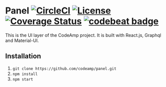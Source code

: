 # Panel [![CircleCI](https://circleci.com/gh/codeamp/panel.svg?style=svg)](https://circleci.com/gh/codeamp/panel) [![License](https://img.shields.io/badge/License-Apache%202.0-blue.svg)](https://opensource.org/licenses/Apache-2.0) [![Coverage Status](https://coveralls.io/repos/github/codeamp/panel/badge.svg?branch=master)](https://coveralls.io/github/codeamp/panel?branch=master) [![codebeat badge](https://codebeat.co/badges/b977a7e7-1e94-43e1-9e58-463cff99add3)](https://codebeat.co/projects/github-com-codeamp-panel-master)

This is the UI layer of the CodeAmp project. It is built with React.js, Graphql and Material-UI.

## Installation

1. `git clone https://github.com/codeamp/panel.git`
2. `npm install`
3. `npm start`




